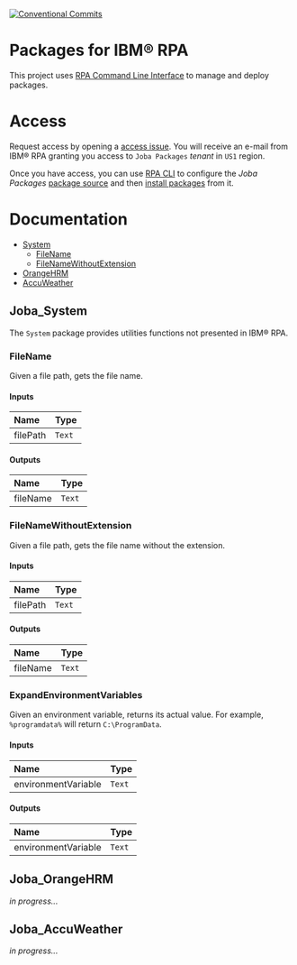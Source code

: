 [![Conventional Commits](https://img.shields.io/badge/Conventional%20Commits-1.0.0-%23FE5196?logo=conventionalcommits&logoColor=white)](https://conventionalcommits.org)

# Packages for IBM® RPA
This project uses [RPA Command Line Interface](https://ibm.github.io/ibm-rpa-cli/#/) to manage and deploy packages.

# Access
Request access by opening a [access issue](https://github.com/JobaDiniz/ibm-rpa-joba-packages/issues/new?template=request_access.yml). You will receive an e-mail from IBM® RPA granting you access to `Joba Packages` *tenant* in `US1` region.

Once you have access, you can use [RPA CLI](https://ibm.github.io/ibm-rpa-cli/#/) to configure the *Joba Packages* [package source](https://ibm.github.io/ibm-rpa-cli/#/guide/package-source) and then [install packages](https://ibm.github.io/ibm-rpa-cli/#/guide/package) from it.

# Documentation
- [System](#joba_system)
  - [FileName](#filename)
  - [FileNameWithoutExtension](#filenamewithoutextension)
- [OrangeHRM](#joba_orangehrm)
- [AccuWeather](#joba_accuweather)

## Joba_System
The `System` package provides utilities functions not presented in IBM® RPA.

### FileName
Given a file path, gets the file name.

#### Inputs
| Name | Type |
| :--- | :--- |
| filePath | `Text` |

#### Outputs
| Name | Type |
| :--- | :--- |
| fileName | `Text` |

### FileNameWithoutExtension
Given a file path, gets the file name without the extension.

#### Inputs
| Name | Type |
| :--- | :--- |
| filePath | `Text` |

#### Outputs
| Name | Type |
| :--- | :--- |
| fileName | `Text` |

### ExpandEnvironmentVariables
Given an environment variable, returns its actual value. For example, `%programdata%` will return `C:\ProgramData`.

#### Inputs
| Name | Type |
| :--- | :--- |
| environmentVariable | `Text` |

#### Outputs
| Name | Type |
| :--- | :--- |
| environmentVariable | `Text` |

## Joba_OrangeHRM
*in progress...*

## Joba_AccuWeather
*in progress...*